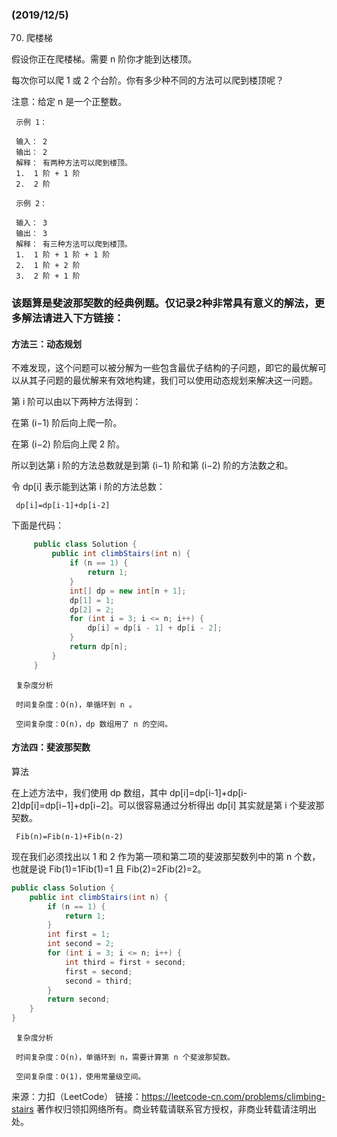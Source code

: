 ### (2019/12/5)
70. 爬楼梯

假设你正在爬楼梯。需要 n 阶你才能到达楼顶。

每次你可以爬 1 或 2 个台阶。你有多少种不同的方法可以爬到楼顶呢？

注意：给定 n 是一个正整数。

     示例 1：

     输入： 2
     输出： 2
     解释： 有两种方法可以爬到楼顶。
     1.  1 阶 + 1 阶
     2.  2 阶

     示例 2：

     输入： 3
     输出： 3
     解释： 有三种方法可以爬到楼顶。
     1.  1 阶 + 1 阶 + 1 阶
     2.  1 阶 + 2 阶
     3.  2 阶 + 1 阶

### 该题算是斐波那契数的经典例题。仅记录2种非常具有意义的解法，更多解法请进入下方链接：

#### 方法三：动态规划

不难发现，这个问题可以被分解为一些包含最优子结构的子问题，即它的最优解可以从其子问题的最优解来有效地构建，我们可以使用动态规划来解决这一问题。

第 i 阶可以由以下两种方法得到：

在第 (i−1) 阶后向上爬一阶。

在第 (i−2) 阶后向上爬 2 阶。

所以到达第 i 阶的方法总数就是到第 (i−1) 阶和第 (i−2) 阶的方法数之和。

令 dp[i] 表示能到达第 i 阶的方法总数：

     dp[i]=dp[i-1]+dp[i-2]

下面是代码：
```Java
     public class Solution {
         public int climbStairs(int n) {
             if (n == 1) {
                 return 1;
             }
             int[] dp = new int[n + 1];
             dp[1] = 1;
             dp[2] = 2;
             for (int i = 3; i <= n; i++) {
                 dp[i] = dp[i - 1] + dp[i - 2];
             }
             return dp[n];
         }
     }
```

     复杂度分析

     时间复杂度：O(n)，单循环到 n 。

     空间复杂度：O(n)，dp 数组用了 n 的空间。


#### 方法四：斐波那契数
算法

在上述方法中，我们使用 dp 数组，其中 dp[i]=dp[i-1]+dp[i-2]dp[i]=dp[i−1]+dp[i−2]。可以很容易通过分析得出 dp[i] 其实就是第 i 个斐波那契数。

     Fib(n)=Fib(n-1)+Fib(n-2)

现在我们必须找出以 1 和 2 作为第一项和第二项的斐波那契数列中的第 n 个数，也就是说 Fib(1)=1Fib(1)=1 且 Fib(2)=2Fib(2)=2。


```java
public class Solution {
    public int climbStairs(int n) {
        if (n == 1) {
            return 1;
        }
        int first = 1;
        int second = 2;
        for (int i = 3; i <= n; i++) {
            int third = first + second;
            first = second;
            second = third;
        }
        return second;
    }
}
```

     复杂度分析

     时间复杂度：O(n)，单循环到 n，需要计算第 n 个斐波那契数。

     空间复杂度：O(1)，使用常量级空间。



来源：力扣（LeetCode）
链接：https://leetcode-cn.com/problems/climbing-stairs
著作权归领扣网络所有。商业转载请联系官方授权，非商业转载请注明出处。
